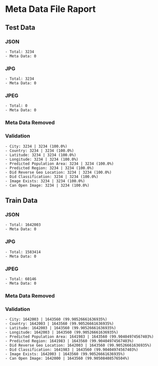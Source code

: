 # Meta Data File Raport

## Test Data
### JSON
    - Total: 3234
    - Meta Data: 0
### JPG
    - Total: 3234
    - Meta Data: 0
### JPEG
    - Total: 0
    - Meta Data: 0
### Meta Data Removed
### Validation
    - City: 3234 | 3234 (100.0%)
    - Country: 3234 | 3234 (100.0%)
    - Latitude: 3234 | 3234 (100.0%)
    - Longitude: 3234 | 3234 (100.0%)
    - Predicted Population Area: 3234 | 3234 (100.0%)
    - Predicted Region: 3234 | 3234 (100.0%)
    - Did Reverse Geo Location: 3234 | 3234 (100.0%)
    - Did Classification: 3234 | 3234 (100.0%)
    - Image Exists: 3234 | 3234 (100.0%)
    - Can Open Image: 3234 | 3234 (100.0%)
## Train Data
### JSON
    - Total: 1642003
    - Meta Data: 0
### JPG
    - Total: 1583414
    - Meta Data: 0
### JPEG
    - Total: 60146
    - Meta Data: 0
### Meta Data Removed
### Validation
    - City: 1642003 | 1643560 (99.90526661636935%)
    - Country: 1642003 | 1643560 (99.90526661636935%)
    - Latitude: 1642003 | 1643560 (99.90526661636935%)
    - Longitude: 1642003 | 1643560 (99.90526661636935%)
    - Predicted Population Area: 1641983 | 1643560 (99.90404974567403%)
    - Predicted Region: 1641983 | 1643560 (99.90404974567403%)
    - Did Reverse Geo Location: 1642003 | 1643560 (99.90526661636935%)
    - Did Classification: 1641983 | 1643560 (99.90404974567403%)
    - Image Exists: 1642003 | 1643560 (99.90526661636935%)
    - Can Open Image: 1642000 | 1643560 (99.90508408576504%)
